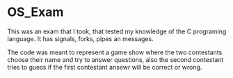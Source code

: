 # OS_Exam
This was an exam that I took, that tested my knowledge of the C programing language. It has signals, forks, pipes an messages. 

The code was meant to represent a game show where the two contestants choose their name and try to answer questions,
also the second contestant tries to guess if the first contestant ansewr will be correct or wrong.
